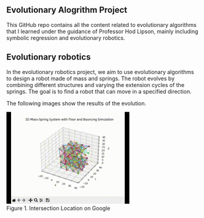 ## Evolutionary Alogrithm Project

This GitHub repo contains all the content related to evolutionary algorithms that I learned under the guidance of Professor Hod Lipson, mainly including symbolic regression and evolutionary robotics.

## Evolutionary robotics
In the evolutionary robotics project, we aim to use evolutionary algorithms to design a robot made of mass and springs. The robot evolves by combining different structures and varying the extension cycles of the springs. The goal is to find a robot that can move in a specified direction.

The following images show the results of the evolution.

![Example Image](image/GIF1.gif)<br>
Figure 1. Intersection Location on Google<br>




